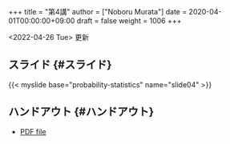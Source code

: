 +++
title = "第4講"
author = ["Noboru Murata"]
date = 2020-04-01T00:00:00+09:00
draft = false
weight = 1006
+++

<span class="timestamp-wrapper"><span class="timestamp">&lt;2022-04-26 Tue&gt; </span></span> 更新


## スライド {#スライド}

{{< myslide base="probability-statistics" name="slide04" >}}


## ハンドアウト {#ハンドアウト}

-   [PDF file](https://noboru-murata.github.io/probability-statistics/pdfs/slide04.pdf)